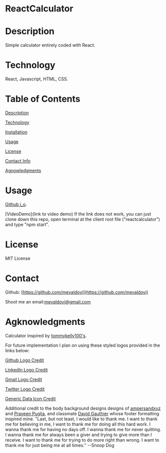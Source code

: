 # ReactCalculator

# Description
Simple calculator entirely coded with React.

# Technology
React, Javascript, HTML, CSS.


# Table of Contents
[Description](https://github.com/mevaldovi/ReactCalculator#Description)


[Technology](https://github.com/mevaldovi/ReactCalculator#Technology)


[Installation](https://github.com/mevaldovi/ReactCalculator#Installation)


[Usage](https://github.com/mevaldovi/ReactCalculator#Usage)


[License](https://github.com/mevaldovi/ReactCalculator#License)


[Contact Info](https://github.com/mevaldovi/ReactCalculator#Contact)


[Agnowledgments](https://github.com/mevaldovi/ReactCalculator#Agknowledgments)


# Usage
[Github i_o](https://mevaldovi.github.io/ReactCalculator). 

[VideoDemo](link to video demo)
If the link does not work, you can just clone down this repo, open terminal at the client root file ("reactcalculator") and type "npm start".

# License
MIT License
# Contact
Github: [https://github.com/mevaldovi](https://github.com/mevaldovi)


Shoot me an email:[mevaldovi@gmail.com](mailto:mevaldovi@gmail.com)
# Agknowledgments

Calculator inspired by [tommykelly100's](https://www.youtube.com/channel/UCBeE2qKffzEzRoWns6RZ8UA). 


For future implementation I plan on using these styled logos provided in the links below:


[Github Logo Credit](https://iconscout.com/icons/social)

[LinkedIn Logo Credit](https://iconscout.com/icons/linkedin)

[Gmail Logo Credit](https://iconscout.com/icons/gmail)

[Twitter Logo Credit](https://iconscout.com/icons/twitter)

[Generic Data Icon Credit](https://cdn2.iconfinder.com/data/icons/leto-blue-ui-generic-2/64/ui-06-512.png")

Additional credit to the body background designs designs of [ampersandxyz](https://codepen.io/ampersand_xyz/pen/VjrZWv) and [Praveen Puglia](https://codepen.io/praveenpuglia/pen/vNWpwO), and classmate [David Gauthier](https://github.com/Cuillerethedj) whose footer formatting inspired mine.
"Last, but not least, I would like to thank me. I want to thank me for believing in me, I want to thank me for doing all this hard work. I wanna thank me for having no days off. I wanna thank me for never quitting. I wanna thank me for always been a giver and trying to give more than I receive. I want to thank me for trying to do more right than wrong. I want to thank me for just being me at all times.” --Snoop Dog


